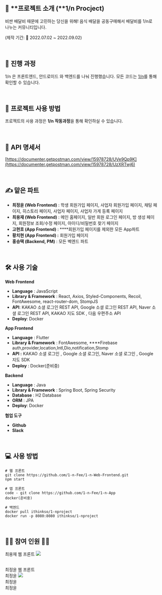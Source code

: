 </br>

## 🍕 **프로젝트 소개 (**1/n Procject)

비싼 배달비 때문에 고민하는 당신을 위해! 음식 배달을 공동구매해서 배달비를 1/n로 나누는 커뮤니티입니다.

(제작 기간: 📆 2022.07.02 ~ 2022.09.02)

</br>

## **🎨 진행 과정**

1/n 은 프론트엔드, 안드로이드 와 백엔드를 나눠 진행했습니다.
모든 코드는 [1/n](https://github.com/1-n-Fee)를 통해 확인할 수 있습니다.

</br>

## **🧩 프로젝트 사용 방법**

프로젝트의 사용 과정은 **1/n 작동과정**을 통해 확인하실 수 있습니다.

</br>

## **🔖 API 명세서**

[https://documenter.getpostman.com/view/15978728/UVe9Qp9K](https://documenter.getpostman.com/view/15978728/UzXRTwj6)

</br>

## **✍️ 맡은 파트**

- **최정윤 (Web Frontend)** : 학생 회원가입 페이지, 사업자 회원가입 페이지, 채팅 페이지, 히스토리 페이지, 사업자 페이지, 사업자 가게 등록 페이지
- **최용재 (Web Frontend)** : 메인 홈페이지, 일반 회원 로그인 페이지, 방 생성 페이지, 회원정보 조회/수정 페이지, 아이디/비밀번호 찾기 페이지
- **고현호 (App Frontend)** : ****회원가입 페이지를 제외한 모든 App파트
- **황치현 (App Frontend) :** 회원가입 페이지
- **홍승택 (Backend, PM)** : 모든 벡엔드 파트

</br>

## **🛠 사용 기술**

**Web** **Frontend**

- **Language** : JavaScript
- **Library & Framework** : React, Axios, Styled-Components, Recoil, FontAwesome, react-router-dom, StompJS
- **API**: KAKAO 소셜 로그인 REST API, Google 소셜 로그인 REST API, Naver 소셜 로그인 REST API, KAKAO 지도 SDK , 다음 우편주소 API
- **Deploy**: Docker

**App Frontend**

- **Language** : Flutter
- **Library & Framework** :  FontAwesome, ****Firebase auth,provider,location,Intl,Dio,notification,Stomp
- **API :** KAKAO 소셜 로그인 , Google 소셜 로그인, Naver 소셜 로그인 , Google 지도 SDK
- **Deploy** : Docker(준비중)

**Backend**

- **Language** : Java
- **Library & Framework** : Spring Boot, Spring Security
- **Database** : H2 Database
- **ORM** : JPA
- **Deploy**: Docker

**협업 도구**

- **Github**
- **Slack**

</br>

## **💻 사용 방법**

```
# 웹 프론트
git clone https://github.com/1-n-Fee/1-n-Web-Frontend.git 
npm start 

# 앱 프론트
code - git clone https://github.com/1-n-Fee/1-n-App
docker(준비중)

# 백엔드
docker pull ithinkso/1-nproject
docker run -p 8080:8080 ithinkso/1-nproject
```

</br>

## **👨‍💻 참여 인원 👩‍💻**

최용재 웹 프론트  <a href="https://github.com/yjc2021"><img src="https://img.shields.io/badge/dev--yjc2021-339933?style=flat-square&logo=github&logoColor=yellow&link=https://github.com/yjc2021"/></a>


</br>
최정윤 웹 프론트

</br>
최정윤 <a href="https://github.com/c-jeongyyun"><img src="https://img.shields.io/badge/dev--cjeongyyun-80396a?style=flat-square&logo=github&logoColor=white&link=https://github.com/c-jeongyyun"/></a>

</br>
최정윤

</br>
최정윤

